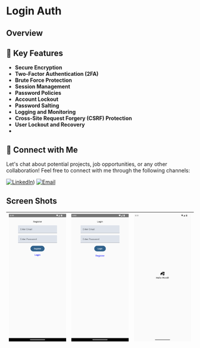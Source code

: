 # Login Auth
## Overview

## 🚀 Key Features
- **Secure Encryption**
- **Two-Factor Authentication (2FA)**
- **Brute Force Protection**
- **Session Management**
- **Password Policies**
- **Account Lockout**
- **Password Salting**
- **Logging and Monitoring**
- **Cross-Site Request Forgery (CSRF) Protection**
- **User Lockout and Recovery**
- 

## 🤝 Connect with Me
Let's chat about potential projects, job opportunities, or any other collaboration! Feel free to connect with me through the following channels:

[![LinkedIn]([https://img.shields.io/badge/LinkedIn-Connect-blue?style=for-the-badge&logo=linkedin)](https://www.linkedin.com/in/muhammad-zohaib-imtiaz-dev/))
[![Email](https://img.shields.io/badge/Email-Drop%20a%20Message-red?style=for-the-badge&logo=gmail)](mailto:mzkhan9610@gmail.com)




## Screen Shots

| ![Screenshot 1](https://github.com/ZohaibKhanDev/LoginAuth/blob/master/assests/screenshots.txt/1.png) | ![Screenshot 2](https://github.com/ZohaibKhanDev/LoginAuth/blob/master/assests/screenshots.txt/2.png) | ![Screenshot 3](https://github.com/ZohaibKhanDev/LoginAuth/blob/master/assests/screenshots.txt/3.png) |
| --- | --- | --- |

